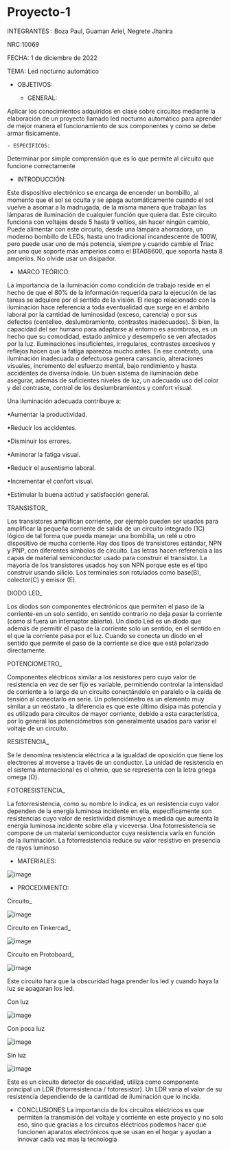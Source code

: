 # Proyecto-1
 INTEGRANTES : Boza Paul, Guaman Ariel, Negrete Jhanira

 NRC:10069

 FECHA: 1 de diciembre de 2022
 
 TEMA: Led nocturno automático
 
 - OBJETIVOS:

   -  GENERAL: 

Aplicar los conocimientos adquiridos en clase sobre circuitos mediante la elaboración de un proyecto llamado  led nocturno automático para aprender de mejor manera el funcionamiento de sus componentes y como se debe armar físicamente. 

    - ESPECÍFICOS: 

Determinar por simple comprensión que es lo que permite al circuito que funcione correctamente

- INTRODUCCIÓN:

Este dispositivo electrónico se encarga de encender un bombillo, al momento que el sol se oculta y se apaga automáticamente cuando el sol vuelve a asomar a la madrugada, de la misma manera que trabajan las lámparas de iluminación de cualquier función que quiera dar. Este circuito funciona con voltajes desde 5 hasta 9 voltios, sin hacer ningún cambio, Puede alimentar con este circuito, desde una lámpara ahorradora, un moderno bombillo de LEDs, hasta uno tradicional incandescente de 100W, pero puede usar uno de más potencia, siempre y cuando cambie el Triac por uno que soporte más amperios como el BTA08600, que soporta hasta 8 amperios. No olvide usar un disipador.

- MARCO TEÓRICO:

La importancia de la iluminación como condición de trabajo reside en el hecho de que el 80% de la información requerida para la ejecución de las tareas se adquiere por el sentido de la visión.
El  riesgo  relacionado  con  la iluminación  hace  referencia  a  toda  eventualidad  que surge en el ámbito laboral por la cantidad de luminosidad (exceso, carencia) o por sus  defectos  (centelleo,  deslumbramiento,  contrastes  inadecuados).  Si  bien,  la capacidad del ser humano para adaptarse al entorno es asombrosa, es un hecho que  su  comodidad,  estado anímico y  desempeño  se  ven  afectados  por  la  luz. 
Iluminaciones insuficientes, irregulares, contrastes excesivos y reflejos hacen que la fatiga  aparezca  mucho  antes.  En  ese  contexto,  una  iluminación  inadecuada  o defectuosa genera cansancio, alteraciones visuales, incremento del esfuerzo mental, bajo rendimiento y hasta accidentes de diversa índole.
Un buen sistema de iluminación debe asegurar, además de suficientes niveles de luz, un adecuado uso del color y del contraste, control de los deslumbramientos y confort visual.

Una iluminación adecuada contribuye a:

•Aumentar la productividad.

•Reducir los accidentes.

•Disminuir los errores.

•Aminorar la fatiga visual.

•Reducir el ausentismo laboral.

•Incrementar el confort visual.

•Estimular la buena actitud y satisfacción general.

TRANSISTOR_

Los transistores amplifican corriente, por ejemplo pueden ser usados para amplificar la pequeña corriente de salida de un circuito integrado (1C) lógico de tal forma que pueda manejar una bombilla, un relé u otro dispositivo de mucha corriente.Hay dos tipos de transistores estándar, NPN y PNP, con diferentes símbolos de circuito. Las letras hacen referencia a las capas de material semiconductor usado para construir el transistor. La mayoría de los transistores usados hoy son NPN porque este es el tipo construir usando silicio. Los terminales son rotulados como base(B), colector(C) y emisor (E).

DIODO LED_

Los diodos son componentes electrónicos que permiten el paso de la corriente-en un solo sentido, en sentido contrario no deja pasar la corriente (como si fuera un 
interruptor abierto). Un diodo Led es un diodo que además de permitir el paso de la corriente solo un sentido, en el sentido en el que la corriente pasa por el luz. Cuando se conecta un diodo en el sentido que permite el paso de la corriente se dice que está polarizado directamente.

POTENCIOMETRO_

Componentes eléctricos similar a los resistores pero cuyo valor de resistencia en vez de ser fijo es variable, permitiendo controlar la intensidad de corriente a lo largo de un circuito conectándolo en paralelo o la caída de tensión al conectarlo en serie. Un potenciómetro es un elemento muy similar a un reóstato , la diferencia es que este último disipa más potencia y es utilizado para circuitos de mayor corriente, debido a esta característica, por lo general los potenciómetros son generalmente usados para variar el voltaje de un circuito.

RESISTENCIA_ 

Se le denomina resistencia eléctrica a la igualdad de oposición que tiene los electrones al moverse a través de un conductor. La unidad de resistencia en el sistema internacional es el ohmio, que se representa con la letra griega 
omega (Ω). 

FOTORESISTENCIA_

La fotorresistencia, como su nombre lo indica, es un resistencia cuyo valor dependen de la energía luminosa incidente en ella, específicamente son resistencias cuyo valor de resistividad disminuye a medida que aumenta la energía luminosa incidente sobre ella y viceversa. Una fotorresistencia se compone de un material semiconductor cuya resistencia varía en función de la iluminación. La fotorresistencia reduce su valor resistivo en presencia de rayos luminoso 

- MATERIALES:

![image](https://user-images.githubusercontent.com/116833964/205121134-4b876c63-f018-4769-a7ec-387c71ee2205.png)

- PROCEDIMIENTO:

Circuito_

![image](https://user-images.githubusercontent.com/116833964/205116013-19d9da4f-d39d-439d-a2a1-3b5668b090bd.png)

Circuito en Tinkercad_

![image](https://user-images.githubusercontent.com/116833964/205136486-c5497c7e-a50a-401d-a997-f7bb063795bf.png)

Circuito en Protoboard_

![image](https://user-images.githubusercontent.com/116833964/205117497-bece8488-1857-45d6-936a-89be70a6b98c.png)

Este circuito hara que la obscuridad haga prender los led y cuando haya la luz se apagaran los led.

Con luz

![image](https://user-images.githubusercontent.com/116833964/205118504-a385f8d7-d27b-47e5-9de3-d488cd5f3d17.png)

Con poca luz

![image](https://user-images.githubusercontent.com/116833964/205118921-0a125998-7b71-489b-9534-b0eb458391df.png)

Sin luz

![image](https://user-images.githubusercontent.com/116833964/205119115-b396c37b-6a61-48bd-8458-aaffb71fbb93.png)

Este es un circuito detector de oscuridad, utiliza como componente principal un LDR (fotorresistencia / fotoresistor). Un LDR varía el valor de su resistencia dependiendo de la cantidad de iluminación que lo incida.

- CONCLUSIONES
La importancia de los circuitos eléctricos es que permiten la transmisión del voltaje y corriente en este proyecto y no solo eso, sino que gracias a los circuitos eléctricos podemos hacer que funcionen aparatos electrónicos que se usan en el hogar y ayudan a innovar cada vez mas la tecnología
